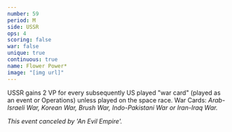 ```yaml
---
number: 59
period: M
side: USSR
ops: 4
scoring: false
war: false
unique: true
continuous: true
name: Flower Power*
image: "[img url]"
---
```

USSR gains 2 VP for every subsequently US played "war card" (played as an event or Operations) unless played on the space race. War Cards: *Arab-Israeli War, Korean War, Brush War, Indo-Pakistani War or Iran-Iraq War.*

*This event canceled by 'An Evil Empire'.*
